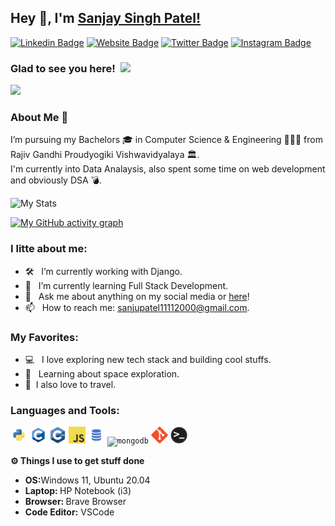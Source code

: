 ## Hey 👋, I'm [Sanjay Singh Patel!](https://github.com/sanjay-singh-patel/)

[![Linkedin Badge](https://img.shields.io/badge/-LinkedIn-0e76a8?style=flat-square&logo=Linkedin&logoColor=white)](https://linkedin.com/in/sanjay-singh-patel)
[![Website Badge](https://img.shields.io/badge/Website-3b5998?style=flat-square&logo=google-chrome&logoColor=white)](https://sanjay-singh-patel.github.io/)
[![Twitter Badge](https://img.shields.io/badge/-Twitter-00acee?style=flat-square&logo=Twitter&logoColor=white)](https://twitter.com/sanjay_s_patel)
[![Instagram Badge](https://img.shields.io/badge/-Instagram-e4405f?style=flat-square&logo=Instagram&logoColor=white)](https://instagram.com/sanjay_singh_patel/)
</br>

### Glad to see you here! &nbsp;![](https://visitor-badge.laobi.icu/badge?page_id=sanjay-singh-patel.sanjay-singh-patel)
![](https://gitwar.herokuapp.com/badge?username=sanjay-singh-patel)



### About Me 🚀
I’m pursuing my Bachelors 🎓 in Computer Science & Engineering 👨🏻‍💻 from Rajiv Gandhi Proudyogiki Vishwavidyalaya 🏛️. <br>
I'm currently into Data Analaysis, also spent some time on web development and obviously DSA 💣.</br>


![My Stats](https://github-readme-stats.vercel.app/api?username=sanjay-singh-patel&show_icons=true&hide_border=true)</br>

[![My GitHub activity graph](https://activity-graph.herokuapp.com/graph?username=sanjay-singh-patel&theme=xcode)](https://git.io/sanjay-singh-patel)

### I litte about me:

- 🛠 &nbsp; I’m currently working with Django.
- 🚀 &nbsp; I’m currently learning Full Stack Development.
- 💬 &nbsp; Ask me about anything on my social media or [here](https://github.com/sanjay-singh-patel/sanjay-singh-patel/issues/)!
- 📫 &nbsp; How to reach me: sanjupatel11112000@gmail.com.

<!-- - 📝 &nbsp; Checkout my [Resume](https://github.com/sanjay-singh-patel/sanjay-singh-patel/resume.pdf). -->

### My Favorites:

- 💻 &nbsp; I love exploring new tech stack and building cool stuffs.
- 🌠 &nbsp; Learning about space exploration.
- 🌆 &nbsp;I also love to travel.

### Languages and Tools:

<code><img height="27" src="https://raw.githubusercontent.com/github/explore/80688e429a7d4ef2fca1e82350fe8e3517d3494d/topics/python/python.png" alt="python"></code>
<code><img height="27" src="https://raw.githubusercontent.com/github/explore/80688e429a7d4ef2fca1e82350fe8e3517d3494d/topics/c/c.png" alt="c"></code>
<code><img height="27" src="https://raw.githubusercontent.com/github/explore/80688e429a7d4ef2fca1e82350fe8e3517d3494d/topics/cpp/cpp.png" alt="cpp"></code>
<code><img height="27" src="https://raw.githubusercontent.com/github/explore/80688e429a7d4ef2fca1e82350fe8e3517d3494d/topics/javascript/javascript.png" alt="javascript"></code>
<code><img height="27" src="https://raw.githubusercontent.com/github/explore/80688e429a7d4ef2fca1e82350fe8e3517d3494d/topics/sql/sql.png" alt="sql"></code>
<code><img height="27" src="https://encrypted-tbn0.gstatic.com/images?q=tbn%3AANd9GcSTTzPAw-55ssm1Im594xYZ9eRQu2JylrkYLg&usqp=CAU" alt="mongodb"></code>
<code><img height="27" src="https://raw.githubusercontent.com/devicons/devicon/master/icons/git/git-original.svg" alt="git"></code>
<code><img height="27" src="https://raw.githubusercontent.com/github/explore/80688e429a7d4ef2fca1e82350fe8e3517d3494d/topics/terminal/terminal.png" alt="terminal"></code>


<summary><b>⚙️ Things I use to get stuff done</b></summary>
  	<ul>
  	    <li><b>OS:</b>Windows 11, Ubuntu 20.04 </li>
	    <li><b>Laptop: </b> HP Notebook (i3)</li>
  	    <li><b>Browser: </b> Brave Browser</li>
	    <li><b>Code Editor:</b> VSCode </li>
	  </ul>	






